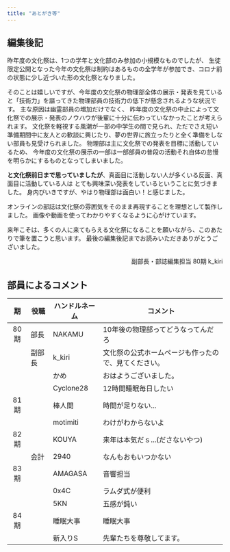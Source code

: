 ```yaml
---
title: "あとがき等"
---
```


## 編集後記

昨年度の文化祭は、1つの学年と文化部のみ参加の小規模なものでしたが、
生徒限定公開となった今年の文化祭は制約はあるものの全学年が参加でき、コロナ前の状態に少し近づいた形の文化祭となりました。

そのことは嬉しいですが、今年度の文化祭の物理部全体の展示・発表を見ていると「技術力」を謳ってきた物理部員の技術力の低下が懸念されるような状況です。
主な原因は幽霊部員の増加だけでなく、
昨年度の文化祭の中止によって文化祭での展示・発表のノウハウが後輩に十分に伝わっていなかったことが考えられます。
文化祭を軽視する風潮が一部の中学生の間で見られ、ただでさえ短い準備期間中に友人との歓談に興じたり、夢の世界に旅立ったりと全く準備をしない部員も見受けられました。
物理部は主に文化祭での発表を目標に活動しているため、
今年度の文化祭の展示の一部は一部部員の普段の活動それ自体の怠慢を明らかにするものとなってしまいました。

**と文化祭前日まで思っていましたが**、真面目に活動しない人が多くいる反面、真面目に活動している人は
とても興味深い発表をしているということに気づきました。
身内びいきですが、やはり物理部は面白い！と感じました。

オンラインの部誌は文化祭の雰囲気をそのまま再現することを理想として製作しました。
画像や動画を使ってわかりやすくなるように心がけています。

来年こそは、多くの人に来てもらえる文化祭になることを願いながら、このあたりで筆を置こうと思います。
最後の編集後記までお読みいただきありがとうございました。

<div align="right">副部長・部誌編集担当 80期 k_kiri</div>

## 部員によるコメント

| 期   | 役職   | ハンドルネーム | コメント                                              | 
| :----: | ------ | -------------- | ------------------------------------------------    | 
| 80期 | 部長   | NAKAMU         | 10年後の物理部ってどうなってんだろ                    | 
|      | 副部長 | k_kiri         | 文化祭の公式ホームページも作ったので、見てください。  | 
|      |        | かめ           | おはようございました。                                | 
|      |        | Cyclone28      | 12時間睡眠毎日したい                                  | 
| 81期 |        | 棒人間         | 時間が足りない...                                     | 
|      |        | motimiti       | わけがわからないよ                                    | 
| 82期 |        | KOUYA          | 来年は本気だｓ...(ださないやつ)                       | 
|      | 会計   | 2940           | なんもおもいつかない                                  | 
| 83期 |        | AMAGASA        | 音響担当                                              | 
|      |        | 0x4C           | ラムダ式が便利                                        | 
|      |        | 5KN            | 五感が鈍い                                            | 
| 84期 |        | 睡眠大事       | 睡眠大事                                              | 
|      |        | 新入りS        | 先輩たちを尊敬してます。                              | 